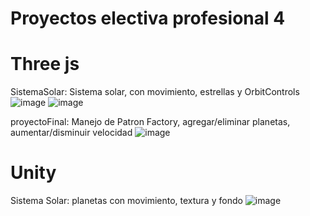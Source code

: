 # Proyectos electiva profesional 4

# Three js
SistemaSolar: Sistema solar, con movimiento, estrellas y OrbitControls
![image](https://user-images.githubusercontent.com/40616126/133717661-4d9d334f-eadb-4765-bfe2-bb480b4346bb.png)
![image](https://user-images.githubusercontent.com/40616126/133717688-32e6e3be-59ae-47ba-8014-bb5bb57146e0.png)

proyectoFinal: Manejo de Patron Factory, agregar/eliminar planetas, aumentar/disminuir velocidad
![image](https://user-images.githubusercontent.com/40616126/133717866-65e580b2-85ec-49da-9738-d56fa84b5cff.png)

# Unity
Sistema Solar: planetas con movimiento, textura y fondo
![image](https://user-images.githubusercontent.com/40616126/139356962-7cfc335b-a2bd-4264-9dfa-48b6803aae24.png)
